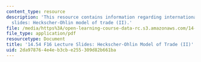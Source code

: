 ```yaml
---
content_type: resource
description: 'This resource contains information regarding international trade lecture
  slides: Heckscher-Ohlin model of trade (II).'
file: /media/https%3A/open-learning-course-data-rc.s3.amazonaws.com/14-54-international-trade-fall-2016/2da978764e4eb3cbe255309d82b661ba_MIT14_54F16_Lecture_14.pdf
file_type: application/pdf
resourcetype: Document
title: '14.54 F16 Lecture Slides: Heckscher-Ohlin Model of Trade (II)'
uid: 2da97876-4e4e-b3cb-e255-309d82b661ba
---
```

